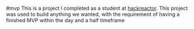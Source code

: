 #mvp
This is a project I completed as a student at [hackreactor](http://hackreactor.com). This project was used to build anything we wanted, with the requirement of having a finished MVP within the day and a half timeframe
